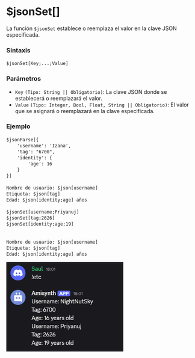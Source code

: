 
# $jsonSet[]  
La función `$jsonSet` establece o reemplaza el valor en la clave JSON especificada.  

### **Sintaxis**  
```plaintext
$jsonSet[Key;...;Value]
```

### **Parámetros**  
- `Key` `(Tipo: String || Obligatorio)`: La clave JSON donde se establecerá o reemplazará el valor.  
- `Value` `(Tipo: Integer, Bool, Float, String || Obligatorio)`: El valor que se asignará o reemplazará en la clave especificada.  

### **Ejemplo**  
```plaintext
$jsonParse[{
    'username': 'Izana',
    'tag': "6700",
    'identity': {
        'age': 16
    }
}]

Nombre de usuario: $json[username]  
Etiqueta: $json[tag]  
Edad: $json[identity;age] años  

$jsonSet[username;Priyanuj]  
$jsonSet[tag;2626]  
$jsonSet[identity;age;19]  


Nombre de usuario: $json[username]  
Etiqueta: $json[tag]  
Edad: $json[identity;age] años
```  

![alt text](image-38.png)